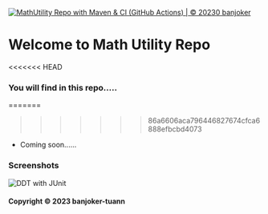 [![MathUtility Repo with Maven & CI (GitHub Actions) | © 20230 banjoker](https://github.com/banjoker-tuann/math-util-mvn/actions/workflows/math-util-ci.yml/badge.svg)](https://github.com/banjoker-tuann/math-util-mvn/actions/workflows/math-util-ci.yml)
# Welcome to Math Utility Repo
<<<<<<< HEAD
### You will find in this repo.....
=======

>>>>>>> 86a6606aca796446827674cfca6888efbcbd4073
* Coming soon......

### Screenshots
![DDT with JUnit](https://github.com/banjoker-tuann/math-util-mvn/blob/main/screenshots/DTT%20unit%20test.png)

#### Copyright &#169; 2023 banjoker-tuann
